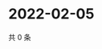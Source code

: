 # 2022-02-05

共 0 条

<!-- BEGIN WEIBO -->
<!-- 最后更新时间 Sat Feb 05 2022 21:07:17 GMT+0800 (China Standard Time) -->

<!-- END WEIBO -->
